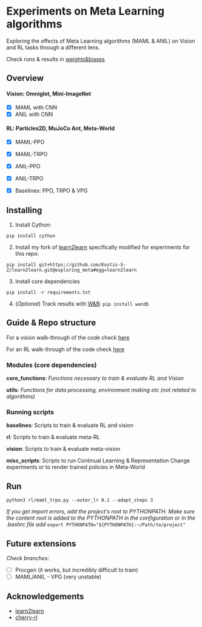 # Experiments on Meta Learning algorithms

Exploring the effects of Meta Learning algorithms (MAML & ANIL) on Vision and RL tasks through a different lens.

Check runs & results in [weights&biases](https://app.wandb.ai/kosz/l2l)

## Overview

#### Vision: Omniglot, Mini-ImageNet
- [x] MAML with CNN
- [x] ANIL with CNN

#### RL: Particles2D, MuJoCo Ant, Meta-World
- [X] MAML-PPO
- [X] MAML-TRPO
- [X] ANIL-PPO
- [X] ANIL-TRPO
- [X] Baselines: PPO, TRPO & VPG


## Installing

1. Install Cython:

```pip install cython```

2. Install my fork of [learn2learn](https://github.com/learnables/learn2learn) specifically modified for experiments for this repo:


```pip install git+https://github.com/Kostis-S-Z/learn2learn.git@exploring_meta#egg=learn2learn```


3. Install core dependencies

```pip install -r requirements.txt```


4. (_Optional_) Track results with [W&B](https://www.wandb.com/): `pip install wandb`


## Guide & Repo structure

For a vision walk-through of the code check [here](https://github.com/Kostis-S-Z/exploring_meta/blob/master/vision/VISION_CODE_WALKTHROUGH.md)

For an RL walk-through of the code check [here](https://github.com/Kostis-S-Z/exploring_meta/blob/master/rl/RL_CODE_WALKTHROUGH.md)

### Modules (core dependencies)

**core_functions**: _Functions necessary to train & evaluate RL and Vision_

**utils**: _Functions for data processing, environment making etc (not related to algorithms)_
 
### Running scripts

**baselines**: Scripts to train & evaluate RL and vision 

**rl**: Scripts to train & evaluate meta-RL

**vision**: Scripts to train & evaluate meta-vision

**misc_scripts**: Scripts to run Continual Learning & Representation Change experiments or to render trained policies in Meta-World


## Run

```
python3 rl/maml_trpo.py --outer_lr 0.1 --adapt_steps 3
```

_If you get import errors, add the project's root to PYTHONPATH. Make sure the content root is added to the PYTHONPATH in the configuration_ or _in the .bashrc file add_ `export PYTHONPATH="${PYTHONPATH}:~/Path/to/project"`


## Future extensions

_Check branches:_
- [ ] Procgen (it works, but incredibly difficult to train)
- [ ] MAML/ANIL - VPG (very unstable)

## Acknowledgements

- [learn2learn](https://github.com/learnables/learn2learn)
- [cherry-rl](https://github.com/learnables/cherry)
